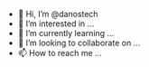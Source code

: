 - 👋 Hi, I’m @danostech
- 👀 I’m interested in ...
- 🌱 I’m currently learning ...
- 💞️ I’m looking to collaborate on ...
- 📫 How to reach me ...

<!---
danostech/danostech is a ✨ special ✨ repository because its `README.md` (this file) appears on your GitHub profile.
You can click the Preview link to take a look at your changes.
--->
